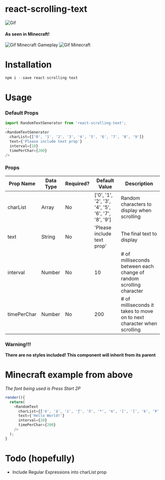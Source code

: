 # react-scrolling-text
![Gif](https://media.giphy.com/media/3ohc0RNzuZHSTof3s4/giphy.gif)
#### As seen in Minecraft!
![Gif Minecraft Gameplay](https://media.giphy.com/media/xULW8INaTo4MqcruN2/giphy.gif)
![Gif Minecraft](https://media.giphy.com/media/xULW8KLTLvTJnjsHh6/giphy.gif)

# Installation
```javascript
npm i --save react-scrolling-text
```

# Usage
### Default Props
```javascript
import RandomTextGenerator from 'react-scrolling-text';
...
<RandomTextGenerator
  charList={['0', '1', '2', '3', '4', '5', '6', '7', '8', '9']}
  text={'Please include text prop'}
  interval={10}
  timePerChar={200}
/>
```
### Props
| Prop Name  | Data Type | Required? | Default Value | Description |
| ------------- | ------------- | ------------- | ------------- | ------------- |
| charList  | Array  | No | ['0', '1', '2', '3', '4', '5', '6', '7', '8', '9'] | Random characters to display when scrolling |
| text  | String  | No | 'Please include text prop' | The final text to display |
| interval  | Number  | No | 10 | # of milliseconds between each change of random scrolling character |
| timePerChar  | Number  | No | 200 | # of milliseconds it takes to move on to next character when scrolling |

### Warning!!!
**There are no styles included! This component will inherit from its parent**

# Minecraft example from above
*The font being used is Press Start 2P*
```javascript
render(){
  return(
    <RandomText
      charList={['é', 'ä', 'í', 'ƒ', 'ñ', '*', 'π', '[', ']', 'k', '¥', 'å']}
      text={'Hello World!'}
      interval={20}
      timePerChar={200}
    />
  );
}
```

# Todo (hopefully)
- Include Regular Expressions into charList prop